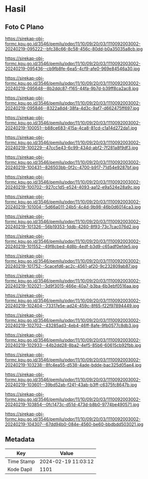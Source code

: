 # Hasil

## Foto C Plano

https://sirekap-obj-formc.kpu.go.id/3546/pemilu/pdpr/11/10/09/20/03/1110092003002-20240219-095222--bfc38c66-8c58-456c-80dd-b0a35035a8cb.jpg

https://sirekap-obj-formc.kpu.go.id/3546/pemilu/pdpr/11/10/09/20/03/1110092003002-20240219-095436--cb9fb8fe-6ea5-4cf9-afe0-969e84546a30.jpg

https://sirekap-obj-formc.kpu.go.id/3546/pemilu/pdpr/11/10/09/20/03/1110092003002-20240219-095648--8b2ddc87-f165-44fa-9b7d-b39ff8ca2ac8.jpg

https://sirekap-obj-formc.kpu.go.id/3546/pemilu/pdpr/11/10/09/20/03/1110092003002-20240219-095846--8322a8d4-38fa-4d3c-9af7-d662475ff697.jpg

https://sirekap-obj-formc.kpu.go.id/3546/pemilu/pdpr/11/10/09/20/03/1110092003002-20240219-100051--b88ce683-415a-4ca8-81cd-c1a14d272da1.jpg

https://sirekap-obj-formc.kpu.go.id/3546/pemilu/pdpr/11/10/09/20/03/1110092003002-20240219-100229--47cc5e43-6c99-434d-abf2-7f281a8f9df3.jpg

https://sirekap-obj-formc.kpu.go.id/3546/pemilu/pdpr/11/10/09/20/03/1110092003002-20240219-100431--826503bb-0f2c-4700-b917-71d54e9287bf.jpg

https://sirekap-obj-formc.kpu.go.id/3546/pemilu/pdpr/11/10/09/20/03/1110092003002-20240219-100702--927cc1d5-e524-4093-aa12-e9a524e28a9c.jpg

https://sirekap-obj-formc.kpu.go.id/3546/pemilu/pdpr/11/10/09/20/03/1110092003002-20240219-101004--5d66a011-24b5-4c4d-9b98-46b0d6014ca3.jpg

https://sirekap-obj-formc.kpu.go.id/3546/pemilu/pdpr/11/10/09/20/03/1110092003002-20240219-101326--56b19353-1ddb-4260-8f93-73c7cac076d2.jpg

https://sirekap-obj-formc.kpu.go.id/3546/pemilu/pdpr/11/10/09/20/03/1110092003002-20240219-101552--49f8cbed-4d8b-4edf-b3d9-c65adf0efde5.jpg

https://sirekap-obj-formc.kpu.go.id/3546/pemilu/pdpr/11/10/09/20/03/1110092003002-20240219-101752--5cacefd6-ac2c-4561-af20-9c232809ab87.jpg

https://sirekap-obj-formc.kpu.go.id/3546/pemilu/pdpr/11/10/09/20/03/1110092003002-20240219-102021--3d9f3015-466e-40a7-b3ba-6b3ebf0516aa.jpg

https://sirekap-obj-formc.kpu.go.id/3546/pemilu/pdpr/11/10/09/20/03/1110092003002-20240219-102404--73317e5e-ad24-459c-8f65-f22f97894449.jpg

https://sirekap-obj-formc.kpu.go.id/3546/pemilu/pdpr/11/10/09/20/03/1110092003002-20240219-102702--43285ad3-4eb4-46ff-8afe-9fb0577c8db3.jpg

https://sirekap-obj-formc.kpu.go.id/3546/pemilu/pdpr/11/10/09/20/03/1110092003002-20240219-102933--44b2dd28-8ba2-4ef5-85b6-60615cb92fbb.jpg

https://sirekap-obj-formc.kpu.go.id/3546/pemilu/pdpr/11/10/09/20/03/1110092003002-20240219-103238--8fc4ea55-d538-4ade-bdde-bac325d05ae4.jpg

https://sirekap-obj-formc.kpu.go.id/3546/pemilu/pdpr/11/10/09/20/03/1110092003002-20240219-103601--39bd52ab-f241-43ab-b3ff-c6375fc8647b.jpg

https://sirekap-obj-formc.kpu.go.id/3546/pemilu/pdpr/11/10/09/20/03/1110092003002-20240219-103854--0fc1473c-d51d-473d-b8b0-9774be490571.jpg

https://sirekap-obj-formc.kpu.go.id/3546/pemilu/pdpr/11/10/09/20/03/1110092003002-20240219-104307--67dd94b0-084e-4560-be60-bbdbdd503021.jpg


## Metadata

| Key        | Value               |
| ---------- | ------------------- |
| Time Stamp | 2024-02-19 11:03:12 |
| Kode Dapil | 1101                |



